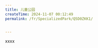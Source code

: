 ```yaml
---
title: 儿童公园
createTime: 2024-11-07 00:12:49
permalink: /fr/SpecializedPark/Q5D0ZKK1/


---
```


xxxx